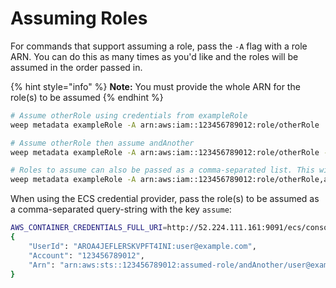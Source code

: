 # Assuming Roles

For commands that support assuming a role, pass the `-A` flag with a role ARN. You can do this as many times as you'd like and the roles will be assumed in the order passed in.

{% hint style="info" %}
**Note:** You must provide the whole ARN for the role\(s\) to be assumed
{% endhint %}

```bash
# Assume otherRole using credentials from exampleRole
weep metadata exampleRole -A arn:aws:iam::123456789012:role/otherRole

# Assume otherRole then assume andAnother
weep metadata exampleRole -A arn:aws:iam::123456789012:role/otherRole -A arn:aws:iam::123456789012:role/andAnother

# Roles to assume can also be passed as a comma-separated list. This will do the same thing as the previous example
weep metadata exampleRole -A arn:aws:iam::123456789012:role/otherRole,arn:aws:iam::123456789012:role/andAnother
```

When using the ECS credential provider, pass the role\(s\) to be assumed as a comma-separated query-string with the key `assume`:

```bash
AWS_CONTAINER_CREDENTIALS_FULL_URI=http://52.224.111.161:9091/ecs/consoleme_oss_1?assume=arn:aws:iam::123456789012:role/otherRole,arn:aws:iam::123456789012:role/andAnother aws sts get-caller-identity
{
    "UserId": "AROA4JEFLERSKVPFT4INI:user@example.com",
    "Account": "123456789012",
    "Arn": "arn:aws:sts::123456789012:assumed-role/andAnother/user@example.com"
}
```


